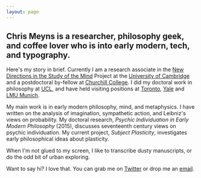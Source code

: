 ```yaml
---
layout: page
---
```


<p><h2> Chris Meyns is a researcher, philosophy geek, and coffee lover who is into early modern, tech, and typography.</h2> </p>

Here's my story in brief. Currently I am a research associate in the [New Directions in the Study of the Mind](http://www.newdirectionsproject.com) Project at the [University of Cambridge](http://phil.cam.ac.uk/) and a postdoctoral by-fellow at [Churchill College](https://www.chu.cam.ac.uk/). I did my doctoral work in philosophy at [UCL](https://www.ucl.ac.uk/philosophy), and have held visiting positions at [Toronto](http://www.philosophy.utoronto.ca), [Yale](http://philosophy.yale.edu/) and [LMU Munich](http://www.en.uni-muenchen.de/about_lmu_alt/academics/faculties/fak_10_philo/index.html).

My main work is in early modern philosophy, mind, and metaphysics. I have written on the analysis of imagination, sympathetic action, and Leibniz's views on probability. My doctoral research, _Psychic Individuation in Early Modern Philosophy_ (2015), discusses seventeenth century views on psychic individuation. My current project, _Subject Plasticity_, investigates early philosophical ideas about plasticity.

When I'm not glued to my screen, I like to transcribe dusty manuscripts, or do the odd bit of urban exploring.

Want to say hi? I love that. You can grab me on [Twitter](http://www.twitter.com/csmeyns) or drop me an [email](mailto:c.s.meyns@gmail.com).
